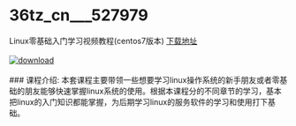 # 36tz_cn___527979
Linux零基础入门学习视频教程(centos7版本)
[下载地址](http://www.36tz.cn/article/527979 "下载地址")
<br/></br>[![download](http://36tz.cn/muke_img/2019_10_2-45-300x180.png "下载地址")](http://www.36tz.cn/article/527979 "下载地址")
<br/></br>### 课程介绍:
本套课程主要带领一些想要学习linux操作系统的新手朋友或者零基础的朋友能够快速掌握linux系统的使用。根据本课程分的不同章节的学习，基本把linux的入门知识都能掌握，为后期学习linux的服务软件的学习和使用打下基础。


